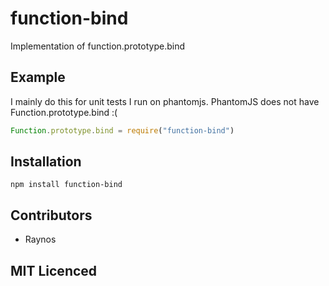 # function-bind

Implementation of function.prototype.bind

## Example

I mainly do this for unit tests I run on phantomjs. PhantomJS does not have Function.prototype.bind :\(

```javascript
Function.prototype.bind = require("function-bind")
```

## Installation

`npm install function-bind`

## Contributors

* Raynos

## MIT Licenced

